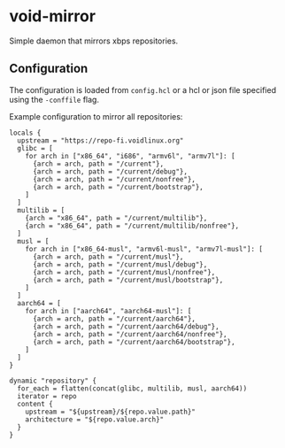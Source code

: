 # void-mirror

Simple daemon that mirrors xbps repositories.

## Configuration

The configuration is loaded from `config.hcl` or a hcl or json file specified using the `-conffile` flag.

Example configuration to mirror all repositories:

```hcl
locals {
  upstream = "https://repo-fi.voidlinux.org"
  glibc = [
    for arch in ["x86_64", "i686", "armv6l", "armv7l"]: [
      {arch = arch, path = "/current"},
      {arch = arch, path = "/current/debug"},
      {arch = arch, path = "/current/nonfree"},
      {arch = arch, path = "/current/bootstrap"},
    ]
  ]
  multilib = [
    {arch = "x86_64", path = "/current/multilib"},
    {arch = "x86_64", path = "/current/multilib/nonfree"},
  ]
  musl = [
    for arch in ["x86_64-musl", "armv6l-musl", "armv7l-musl"]: [
      {arch = arch, path = "/current/musl"},
      {arch = arch, path = "/current/musl/debug"},
      {arch = arch, path = "/current/musl/nonfree"},
      {arch = arch, path = "/current/musl/bootstrap"},
    ]
  ]
  aarch64 = [
    for arch in ["aarch64", "aarch64-musl"]: [
      {arch = arch, path = "/current/aarch64"},
      {arch = arch, path = "/current/aarch64/debug"},
      {arch = arch, path = "/current/aarch64/nonfree"},
      {arch = arch, path = "/current/aarch64/bootstrap"},
    ]
  ]
}

dynamic "repository" {
  for_each = flatten(concat(glibc, multilib, musl, aarch64))
  iterator = repo
  content {
    upstream = "${upstream}/${repo.value.path}"
    architecture = "${repo.value.arch}"
  }
}
```
